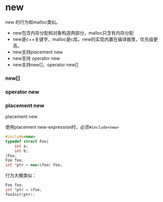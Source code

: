 # new

new 的行为和malloc类似。

- new包含内存分配和对象构造两部分，malloc只含有内存分配
- new是c++关键字，malloc是c库。new的实现内置在编译器里，优先级更高。
- new支持placement new
- new支持 operator new
- new支持new[]，operator new[]

### new[]
### operator new
### placement new
placement new

使用placement new-expression时，必须`#include<new>`
``` cpp
#include<new>
typedef struct Foo{
    int a;
    int b;
}Foo;
Foo foo;
int *ptr = new(&foo) Foo;
```

行为大概类似：
``` cpp
Foo foo;
int *ptr = &foo;
fooInit(ptr);
```